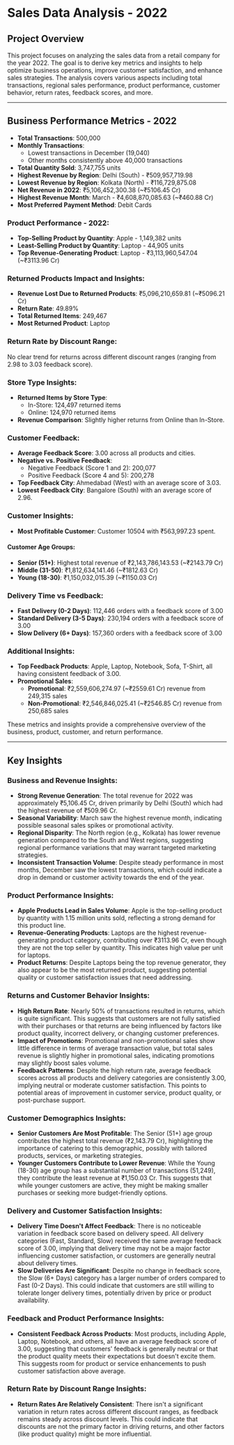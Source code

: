 # Sales Data Analysis - 2022

## Project Overview
This project focuses on analyzing the sales data from a retail company for the year 2022. The goal is to derive key metrics and insights to help optimize business operations, improve customer satisfaction, and enhance sales strategies. The analysis covers various aspects including total transactions, regional sales performance, product performance, customer behavior, return rates, feedback scores, and more.

---

## Business Performance Metrics - 2022

- **Total Transactions**: 500,000
- **Monthly Transactions**:
  - Lowest transactions in December (19,040)
  - Other months consistently above 40,000 transactions
- **Total Quantity Sold**: 3,747,755 units
- **Highest Revenue by Region**: Delhi (South) - ₹509,957,719.98
- **Lowest Revenue by Region**: Kolkata (North) - ₹116,729,875.08
- **Net Revenue in 2022**: ₹5,106,452,300.38 (~₹5106.45 Cr)
- **Highest Revenue Month**: March - ₹4,608,870,085.63 (~₹460.88 Cr)
- **Most Preferred Payment Method**: Debit Cards

### Product Performance - 2022:
- **Top-Selling Product by Quantity**: Apple - 1,149,382 units
- **Least-Selling Product by Quantity**: Laptop - 44,905 units
- **Top Revenue-Generating Product**: Laptop - ₹3,113,960,547.04 (~₹3113.96 Cr)

### Returned Products Impact and Insights:
- **Revenue Lost Due to Returned Products**: ₹5,096,210,659.81 (~₹5096.21 Cr)
- **Return Rate**: 49.89%
- **Total Returned Items**: 249,467
- **Most Returned Product**: Laptop

### Return Rate by Discount Range:
No clear trend for returns across different discount ranges (ranging from 2.98 to 3.03 feedback score).

### Store Type Insights:
- **Returned Items by Store Type**:
  - In-Store: 124,497 returned items
  - Online: 124,970 returned items
- **Revenue Comparison**: Slightly higher returns from Online than In-Store.

### Customer Feedback:
- **Average Feedback Score**: 3.00 across all products and cities.
- **Negative vs. Positive Feedback**:
  - Negative Feedback (Score 1 and 2): 200,077
  - Positive Feedback (Score 4 and 5): 200,278
- **Top Feedback City**: Ahmedabad (West) with an average score of 3.03.
- **Lowest Feedback City**: Bangalore (South) with an average score of 2.96.

### Customer Insights:
- **Most Profitable Customer**: Customer 10504 with ₹563,997.23 spent.

#### Customer Age Groups:
- **Senior (51+)**: Highest total revenue of ₹2,143,786,143.53 (~₹2143.79 Cr)
- **Middle (31-50)**: ₹1,812,634,141.46 (~₹1812.63 Cr)
- **Young (18-30)**: ₹1,150,032,015.39 (~₹1150.03 Cr)

### Delivery Time vs Feedback:
- **Fast Delivery (0-2 Days)**: 112,446 orders with a feedback score of 3.00
- **Standard Delivery (3-5 Days)**: 230,194 orders with a feedback score of 3.00
- **Slow Delivery (6+ Days)**: 157,360 orders with a feedback score of 3.00

### Additional Insights:
- **Top Feedback Products**: Apple, Laptop, Notebook, Sofa, T-Shirt, all having consistent feedback of 3.00.
- **Promotional Sales**:
  - **Promotional**: ₹2,559,606,274.97 (~₹2559.61 Cr) revenue from 249,315 sales
  - **Non-Promotional**: ₹2,546,846,025.41 (~₹2546.85 Cr) revenue from 250,685 sales

These metrics and insights provide a comprehensive overview of the business, product, customer, and return performance.

---

## Key Insights

### Business and Revenue Insights:
- **Strong Revenue Generation**: The total revenue for 2022 was approximately ₹5,106.45 Cr, driven primarily by Delhi (South) which had the highest revenue of ₹509.96 Cr.
- **Seasonal Variability**: March saw the highest revenue month, indicating possible seasonal sales spikes or promotional activity.
- **Regional Disparity**: The North region (e.g., Kolkata) has lower revenue generation compared to the South and West regions, suggesting regional performance variations that may warrant targeted marketing strategies.
- **Inconsistent Transaction Volume**: Despite steady performance in most months, December saw the lowest transactions, which could indicate a drop in demand or customer activity towards the end of the year.

### Product Performance Insights:
- **Apple Products Lead in Sales Volume**: Apple is the top-selling product by quantity with 1.15 million units sold, reflecting a strong demand for this product line.
- **Revenue-Generating Products**: Laptops are the highest revenue-generating product category, contributing over ₹3113.96 Cr, even though they are not the top seller by quantity. This indicates high value per unit for laptops.
- **Product Returns**: Despite Laptops being the top revenue generator, they also appear to be the most returned product, suggesting potential quality or customer satisfaction issues that need addressing.

### Returns and Customer Behavior Insights:
- **High Return Rate**: Nearly 50% of transactions resulted in returns, which is quite significant. This suggests that customers are not fully satisfied with their purchases or that returns are being influenced by factors like product quality, incorrect delivery, or changing customer preferences.
- **Impact of Promotions**: Promotional and non-promotional sales show little difference in terms of average transaction value, but total sales revenue is slightly higher in promotional sales, indicating promotions may slightly boost sales volume.
- **Feedback Patterns**: Despite the high return rate, average feedback scores across all products and delivery categories are consistently 3.00, implying neutral or moderate customer satisfaction. This points to potential areas of improvement in customer service, product quality, or post-purchase support.

### Customer Demographics Insights:
- **Senior Customers Are Most Profitable**: The Senior (51+) age group contributes the highest total revenue (₹2,143.79 Cr), highlighting the importance of catering to this demographic, possibly with tailored products, services, or marketing strategies.
- **Younger Customers Contribute to Lower Revenue**: While the Young (18-30) age group has a substantial number of transactions (51,249), they contribute the least revenue at ₹1,150.03 Cr. This suggests that while younger customers are active, they might be making smaller purchases or seeking more budget-friendly options.

### Delivery and Customer Satisfaction Insights:
- **Delivery Time Doesn't Affect Feedback**: There is no noticeable variation in feedback score based on delivery speed. All delivery categories (Fast, Standard, Slow) received the same average feedback score of 3.00, implying that delivery time may not be a major factor influencing customer satisfaction, or customers are generally neutral about delivery times.
- **Slow Deliveries Are Significant**: Despite no change in feedback score, the Slow (6+ Days) category has a larger number of orders compared to Fast (0-2 Days). This could indicate that customers are still willing to tolerate longer delivery times, potentially driven by price or product availability.

### Feedback and Product Performance Insights:
- **Consistent Feedback Across Products**: Most products, including Apple, Laptop, Notebook, and others, all have an average feedback score of 3.00, suggesting that customers' feedback is generally neutral or that the product quality meets their expectations but doesn't excite them. This suggests room for product or service enhancements to push customer satisfaction above average.

### Return Rate by Discount Range Insights:
- **Return Rates Are Relatively Consistent**: There isn't a significant variation in return rates across different discount ranges, as feedback remains steady across discount levels. This could indicate that discounts are not the primary factor in driving returns, and other factors (like product quality) might be more influential.

